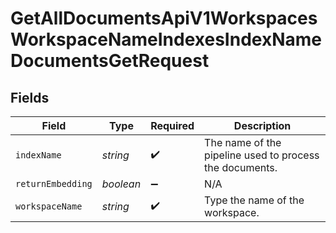 # GetAllDocumentsApiV1WorkspacesWorkspaceNameIndexesIndexNameDocumentsGetRequest


## Fields

| Field                                                   | Type                                                    | Required                                                | Description                                             |
| ------------------------------------------------------- | ------------------------------------------------------- | ------------------------------------------------------- | ------------------------------------------------------- |
| `indexName`                                             | *string*                                                | :heavy_check_mark:                                      | The name of the pipeline used to process the documents. |
| `returnEmbedding`                                       | *boolean*                                               | :heavy_minus_sign:                                      | N/A                                                     |
| `workspaceName`                                         | *string*                                                | :heavy_check_mark:                                      | Type the name of the workspace.                         |